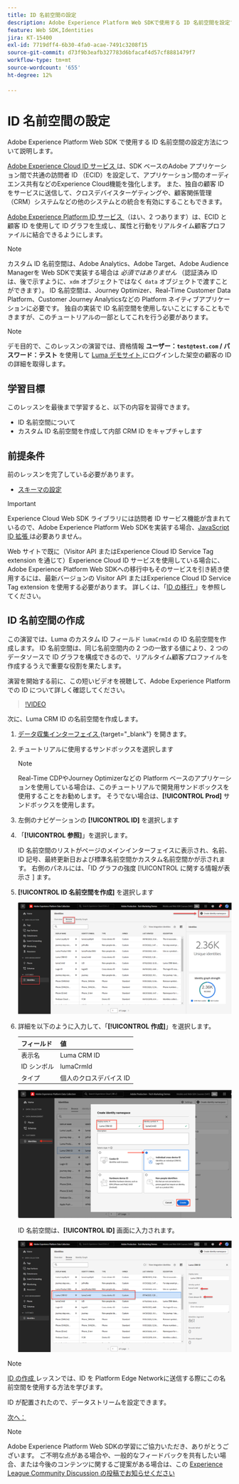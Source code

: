 ```yaml
---
title: ID 名前空間の設定
description: Adobe Experience Platform Web SDKで使用する ID 名前空間を設定する方法について説明します。 このレッスンは、「Web SDK を使用した Adobe Experience Cloud 実装のチュートリアル」の一部です。
feature: Web SDK,Identities
jira: KT-15400
exl-id: 7719dff4-6b30-4fa0-acae-7491c3208f15
source-git-commit: d73f9b3eafb327783d6bfacaf4d57cf8881479f7
workflow-type: tm+mt
source-wordcount: '655'
ht-degree: 12%

---
```


# ID 名前空間の設定

Adobe Experience Platform Web SDK で使用する ID 名前空間の設定方法について説明します。

[Adobe Experience Cloud ID サービス ](https://experienceleague.adobe.com/ja/docs/id-service/using/home) は、SDK ベースのAdobe アプリケーション間で共通の訪問者 ID （ECID）を設定して、アプリケーション間のオーディエンス共有などのExperience Cloud機能を強化します。 また、独自の顧客 ID をサービスに送信して、クロスデバイスターゲティングや、顧客関係管理（CRM）システムなどの他のシステムとの統合を有効にすることもできます。

[Adobe Experience Platform ID サービス ](https://experienceleague.adobe.com/en/docs/experience-platform/identity/home) （はい、2 つあります）は、ECID と顧客 ID を使用して ID グラフを生成し、属性と行動をリアルタイム顧客プロファイルに結合できるようにします。

>[!NOTE]
>
>カスタム ID 名前空間は、Adobe Analytics、Adobe Target、Adobe Audience Managerを Web SDKで実装する場合は _必須ではありません_ （認証済み ID は、後で示すように、`xdm` オブジェクトではなく `data` オブジェクトで渡すことができます）。 ID 名前空間は、Journey Optimizer、Real-Time Customer Data Platform、Customer Journey Analyticsなどの Platform ネイティブアプリケーションに必要です。 独自の実装で ID 名前空間を使用しないことにすることもできますが、このチュートリアルの一部としてこれを行う必要があります。

>[!NOTE]
>
> デモ目的で、このレッスンの演習では、資格情報 **ユーザー：`test@test.com` / パスワード：テスト** を使用して [Luma デモサイト ](https://luma.enablementadobe.com/content/luma/us/en.html) にログインした架空の顧客の ID の詳細を取得します。

## 学習目標

このレッスンを最後まで学習すると、以下の内容を習得できます。

* ID 名前空間について
* カスタム ID 名前空間を作成して内部 CRM ID をキャプチャします


## 前提条件

前のレッスンを完了している必要があります。

* [スキーマの設定](configure-schemas.md)

>[!IMPORTANT]
>
>Experience Cloud Web SDK ライブラリには訪問者 ID サービス機能が含まれているので、Adobe Experience Platform Web SDKを実装する場合、[JavaScript ID 拡張 ](https://exchange.adobe.com/apps/ec/100160/adobe-experience-cloud-id-launch-extension) は必要ありません。
>
> Web サイトで既に（Visitor API またはExperience Cloud ID Service Tag extension を通じて）Experience Cloud ID サービスを使用している場合に、Adobe Experience Platform Web SDKへの移行中もそのサービスを引き続き使用するには、最新バージョンの Visitor API またはExperience Cloud ID Service Tag extension を使用する必要があります。 詳しくは、「[ID の移行 ](https://experienceleague.adobe.com/en/docs/experience-platform/edge/identity/overview)」を参照してください。

## ID 名前空間の作成

この演習では、Luma のカスタム ID フィールド `lumaCrmId` の ID 名前空間を作成します。 ID 名前空間は、同じ名前空間内の 2 つの一致する値により、2 つのデータソースで ID グラフを構成できるので、リアルタイム顧客プロファイルを作成するうえで重要な役割を果たします。

演習を開始する前に、この短いビデオを視聴して、Adobe Experience Platformでの ID について詳しく確認してください。

>[!VIDEO](https://video.tv.adobe.com/v/27841?learn=on&enablevpops)

次に、Luma CRM ID の名前空間を作成します。

1. [ データ収集インターフェイス ](https://experience.adobe.com/data-collection/){target="_blank"} を開きます。
1. チュートリアルに使用するサンドボックスを選択します

   >[!NOTE]
   >
   >Real-Time CDPやJourney Optimizerなどの Platform ベースのアプリケーションを使用している場合は、このチュートリアルで開発用サンドボックスを使用することをお勧めします。 そうでない場合は、**[!UICONTROL Prod]** サンドボックスを使用します。

1. 左側のナビゲーションの **[!UICONTROL ID]** を選択します
1. 「**[!UICONTROL 参照]**」を選択します。

   ID 名前空間のリストがページのメインインターフェイスに表示され、名前、ID 記号、最終更新日および標準名前空間かカスタム名前空間かが示されます。 右側のパネルには、「ID グラフの強度 [!UICONTROL  に関する情報が表示さ ] ます。

1. **[!UICONTROL ID 名前空間を作成]** を選択します

   ![ID の表示 ](assets/configure-identities-screen.png)

1. 詳細を以下のように入力して、「**[!UICONTROL 作成]**」を選択します。

   | フィールド | 値 |
   |---------------|-----------|
   | 表示名 | Luma CRM ID |
   | ID シンボル | lumaCrmId |
   | タイプ | 個人のクロスデバイス ID |


   ![名前空間の作成](assets/identities-create-namespace.png)


   ID 名前空間は、**[!UICONTROL ID]** 画面に入力されます。

   ![名前空間の作成](assets/configure-identities-namespace-lumaCrmId.png)


>[!NOTE]
>
> [ID の作成 ](create-identities.md) レッスンでは、ID を Platform Edge Networkに送信する際にこの名前空間を使用する方法を学びます。

ID が配置されたので、データストリームを設定できます。

[次へ： ](configure-datastream.md)

>[!NOTE]
>
>Adobe Experience Platform Web SDKの学習にご協力いただき、ありがとうございます。 ご不明な点がある場合や、一般的なフィードバックを共有したい場合、または今後のコンテンツに関するご提案がある場合は、この [Experience League Community Discussion の投稿でお知らせください ](https://experienceleaguecommunities.adobe.com/t5/adobe-experience-platform-data/tutorial-discussion-implement-adobe-experience-cloud-with-web/td-p/444996)
